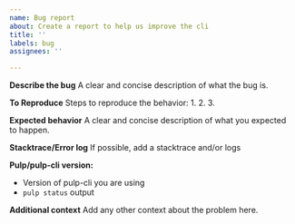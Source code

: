 ```yaml
---
name: Bug report
about: Create a report to help us improve the cli
title: ''
labels: bug
assignees: ''

---
```


**Describe the bug**
A clear and concise description of what the bug is.

**To Reproduce**
Steps to reproduce the behavior:
1.
2.
3.

**Expected behavior**
A clear and concise description of what you expected to happen.

**Stacktrace/Error log**
If possible, add a stacktrace and/or logs

**Pulp/pulp-cli version:**
- Version of pulp-cli you are using
- `pulp status` output

**Additional context**
Add any other context about the problem here.
